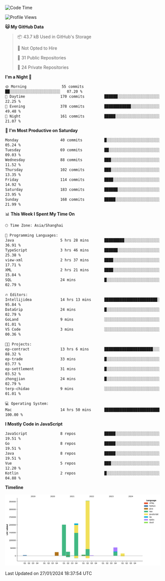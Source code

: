 <!--START_SECTION:waka-->
![Code Time](http://img.shields.io/badge/Code%20Time-2%2C264%20hrs%2043%20mins-blue)

![Profile Views](http://img.shields.io/badge/Profile%20Views-0-blue)

**🐱 My GitHub Data** 

> 📦 43.7 kB Used in GitHub's Storage 
 > 
> 🚫 Not Opted to Hire
 > 
> 📜 31 Public Repositories 
 > 
> 🔑 24 Private Repositories 
 > 
**I'm a Night 🦉** 

```text
🌞 Morning                55 commits          ██░░░░░░░░░░░░░░░░░░░░░░░   07.20 % 
🌆 Daytime                170 commits         ██████░░░░░░░░░░░░░░░░░░░   22.25 % 
🌃 Evening                378 commits         ████████████░░░░░░░░░░░░░   49.48 % 
🌙 Night                  161 commits         █████░░░░░░░░░░░░░░░░░░░░   21.07 % 
```
📅 **I'm Most Productive on Saturday** 

```text
Monday                   40 commits          █░░░░░░░░░░░░░░░░░░░░░░░░   05.24 % 
Tuesday                  69 commits          ██░░░░░░░░░░░░░░░░░░░░░░░   09.03 % 
Wednesday                88 commits          ███░░░░░░░░░░░░░░░░░░░░░░   11.52 % 
Thursday                 102 commits         ███░░░░░░░░░░░░░░░░░░░░░░   13.35 % 
Friday                   114 commits         ████░░░░░░░░░░░░░░░░░░░░░   14.92 % 
Saturday                 183 commits         ██████░░░░░░░░░░░░░░░░░░░   23.95 % 
Sunday                   168 commits         █████░░░░░░░░░░░░░░░░░░░░   21.99 % 
```


📊 **This Week I Spent My Time On** 

```text
🕑︎ Time Zone: Asia/Shanghai

💬 Programming Languages: 
Java                     5 hrs 28 mins       █████████░░░░░░░░░░░░░░░░   36.91 % 
TypeScript               3 hrs 46 mins       ██████░░░░░░░░░░░░░░░░░░░   25.38 % 
view-xml                 2 hrs 37 mins       ████░░░░░░░░░░░░░░░░░░░░░   17.71 % 
XML                      2 hrs 21 mins       ████░░░░░░░░░░░░░░░░░░░░░   15.84 % 
SQL                      24 mins             █░░░░░░░░░░░░░░░░░░░░░░░░   02.79 % 

🔥 Editors: 
Intellijidea             14 hrs 13 mins      ████████████████████████░   95.84 % 
DataGrip                 24 mins             █░░░░░░░░░░░░░░░░░░░░░░░░   02.79 % 
GoLand                   9 mins              ░░░░░░░░░░░░░░░░░░░░░░░░░   01.01 % 
VS Code                  3 mins              ░░░░░░░░░░░░░░░░░░░░░░░░░   00.36 % 

🐱‍💻 Projects: 
ep-contract              13 hrs 6 mins       ██████████████████████░░░   88.32 % 
ep-trade                 33 mins             █░░░░░░░░░░░░░░░░░░░░░░░░   03.77 % 
ep-settlement            31 mins             █░░░░░░░░░░░░░░░░░░░░░░░░   03.52 % 
zhongjian                24 mins             █░░░░░░░░░░░░░░░░░░░░░░░░   02.79 % 
terp-chidao              9 mins              ░░░░░░░░░░░░░░░░░░░░░░░░░   01.01 % 

💻 Operating System: 
Mac                      14 hrs 50 mins      █████████████████████████   100.00 % 
```

**I Mostly Code in JavaScript** 

```text
JavaScript               8 repos             █████░░░░░░░░░░░░░░░░░░░░   19.51 % 
Go                       8 repos             █████░░░░░░░░░░░░░░░░░░░░   19.51 % 
Java                     8 repos             █████░░░░░░░░░░░░░░░░░░░░   19.51 % 
Vue                      5 repos             ███░░░░░░░░░░░░░░░░░░░░░░   12.20 % 
Kotlin                   2 repos             █░░░░░░░░░░░░░░░░░░░░░░░░   04.88 % 
```



**Timeline**

![Lines of Code chart](https://raw.githubusercontent.com/youtiaoguagua/youtiaoguagua/master/assets/bar_graph.png)


 Last Updated on 27/01/2024 18:37:54 UTC
<!--END_SECTION:waka-->